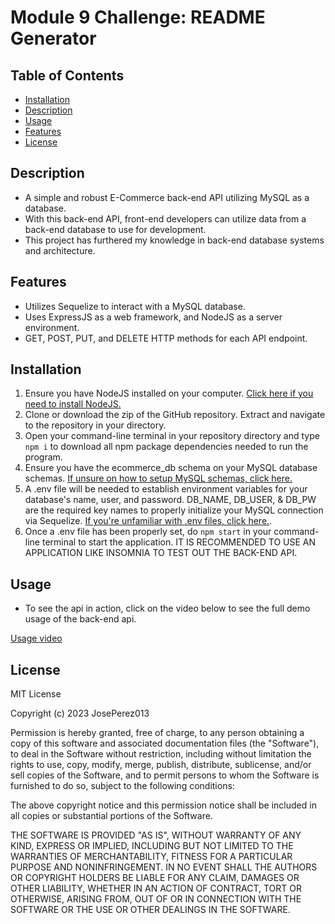 # Module 9 Challenge: README Generator

## Table of Contents

- [Installation](#installation)
- [Description](#description)
- [Usage](#usage)
- [Features](#features)
- [License](#license)

## Description

- A simple and robust E-Commerce back-end API utilizing MySQL as a database.
- With this back-end API, front-end developers can utilize data from a back-end database to use for development.
- This project has furthered my knowledge in back-end database systems and architecture.

## Features

- Utilizes Sequelize to interact with a MySQL database.
- Uses ExpressJS as a web framework, and NodeJS as a server environment.
- GET, POST, PUT, and DELETE HTTP methods for each API endpoint.

## Installation

1. Ensure you have NodeJS installed on your computer. [Click here if you need to install NodeJS.](https://nodejs.org/en)
2. Clone or download the zip of the GitHub repository. Extract and navigate to the repository in your directory.
3. Open your command-line terminal in your repository directory and type `npm i` to download all npm package dependencies needed to run the program.
4. Ensure you have the ecommerce_db schema on your MySQL database schemas. [If unsure on how to setup MySQL schemas, click here.](https://dev.mysql.com/doc/refman/8.0/en/create-database.html)
5. A .env file will be needed to establish environment variables for your database's name, user, and password. DB_NAME, DB_USER, & DB_PW are the required key names to properly initialize your MySQL connection via Sequelize. [If you're unfamiliar with .env files, click here.](https://nodejs.dev/en/learn/how-to-read-environment-variables-from-nodejs/).
6. Once a .env file has been properly set, do `npm start` in your command-line terminal to start the application. IT IS RECOMMENDED TO USE AN APPLICATION LIKE INSOMNIA TO TEST OUT THE BACK-END API. 

## Usage

- To see the api in action, click on the video below to see the full demo usage of the back-end api.

[Usage video](https://drive.google.com/file/d/13JN558R6yvsmzauB7scM-9r8a-n5uTXu/view)

## License

MIT License

Copyright (c) 2023 JosePerez013

Permission is hereby granted, free of charge, to any person obtaining a copy
of this software and associated documentation files (the "Software"), to deal
in the Software without restriction, including without limitation the rights
to use, copy, modify, merge, publish, distribute, sublicense, and/or sell
copies of the Software, and to permit persons to whom the Software is
furnished to do so, subject to the following conditions:

The above copyright notice and this permission notice shall be included in all
copies or substantial portions of the Software.

THE SOFTWARE IS PROVIDED "AS IS", WITHOUT WARRANTY OF ANY KIND, EXPRESS OR
IMPLIED, INCLUDING BUT NOT LIMITED TO THE WARRANTIES OF MERCHANTABILITY,
FITNESS FOR A PARTICULAR PURPOSE AND NONINFRINGEMENT. IN NO EVENT SHALL THE
AUTHORS OR COPYRIGHT HOLDERS BE LIABLE FOR ANY CLAIM, DAMAGES OR OTHER
LIABILITY, WHETHER IN AN ACTION OF CONTRACT, TORT OR OTHERWISE, ARISING FROM,
OUT OF OR IN CONNECTION WITH THE SOFTWARE OR THE USE OR OTHER DEALINGS IN THE
SOFTWARE.